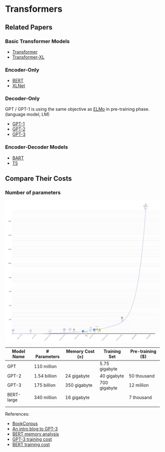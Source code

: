 # Transformers

## Related Papers

### Basic Transformer Models
* [Transformer](https://arxiv.org/abs/1706.03762)
* [Transformer-XL](https://arxiv.org/abs/1901.02860)

### Encoder-Only
* [BERT](https://arxiv.org/abs/1810.04805)
* [XLNet](https://arxiv.org/abs/1906.08237)

### Decoder-Only
GPT / GPT-1 is using the same objective as [ELMo](https://arxiv.org/abs/1802.05365) in pre-training phase. (language model, LM)
* [GPT-1](https://s3-us-west-2.amazonaws.com/openai-assets/research-covers/language-unsupervised/language_understanding_paper.pdf)
* [GPT-2](https://d4mucfpksywv.cloudfront.net/better-language-models/language_models_are_unsupervised_multitask_learners.pdf)
* [GPT-3](https://arxiv.org/abs/2005.14165)

### Encoder-Decoder Models
* [BART](https://arxiv.org/abs/1910.13461)
* [T5](https://arxiv.org/pdf/1910.10683.pdf)

## Compare Their Costs

### Number of parameters

![Compare Cost](./compare_cost.png)

| Model Name | # Parameters | Memory Cost (≥) | Training Set  | Pre-training ($) |
|------------|--------------|-----------------|---------------|------------------|
| GPT        | 110 million  |                 | 5.75 gigabyte |                  |
| GPT-2      | 1.54 billion | 24 gigabyte     | 40 gigabyte   | 50 thousand      |
| GPT-3      | 175 billion  | 350 gigabyte    | 700 gigabyte  | 12 million       |
| BERT-large | 340 million  | 16 gigabyte     |               | 7 thousand       |
|            |              |                 |               |                  |
|            |              |                 |               |                  |

References:
* [BookCorpus](https://huggingface.co/datasets/bookcorpus)
* [An intro blog to GPT-3](https://samcash.substack.com/p/-laymans-guide-to-language-models)
* [BERT memory analysis](https://krishansubudhi.github.io/deeplearning/2019/09/20/BertMemoryAnalysis.html)
* [GPT-3 training cost](https://towardsdatascience.com/the-future-of-ai-is-decentralized-848d4931a29a#:~:text=Training%20GPT%2D3%20reportedly%20cost,way%20to%20train%20a%20model%3F&text=Artificial%20intelligence%20is%20a%20commodity,Google%2C%20Baidu%2C%20and%20Facebook%C2%B2.)
* [BERT training cost](https://dl.acm.org/doi/fullHtml/10.1145/3381831#:~:text=BERT%2Dlarge%20was%20trained%20on,an%20estimated%20cost%20of%20%2425%2C000.)




